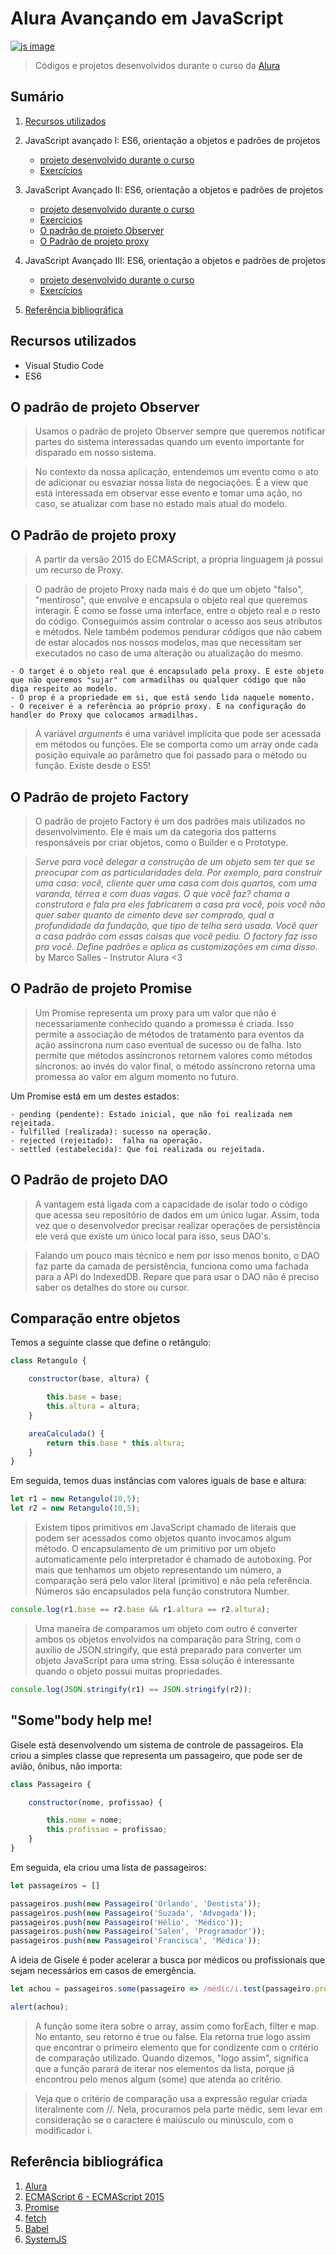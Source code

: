 # Alura Avançando em JavaScript

[![js image](https://cdn-images-1.medium.com/max/1600/0*CU8lM9dhv_M_XL4L.gif)](https://alura.com.br)

> Códigos e projetos desenvolvidos durante o curso da [Alura](https://alura.com.br)

## Sumário 

1. [Recursos utilizados](#recursos-utilizados)

1. JavaScript avançado I: ES6, orientação a objetos e padrões de projetos
    * [projeto desenvolvido durante o curso](https://github.com/andermelo/alura-engenheiro-javascript/tree/master/projetos/negociacoes)
    * [Exercícios](https://github.com/andermelo/alura-engenheiro-javascript/tree/master/exercicios)         
1. JavaScript Avançado II: ES6, orientação a objetos e padrões de projetos
    * [projeto desenvolvido durante o curso](https://github.com/andermelo/alura-engenheiro-javascript/tree/master/projetos/negociacoes)
    * [Exercícios](https://github.com/andermelo/alura-engenheiro-javascript/tree/master/exercicios)
    * [O padrão de projeto Observer](#o-padrão-de-projeto-observer)
    * [O Padrão de projeto proxy](#o-padrão-de-projeto-proxy)

1. JavaScript Avançado III: ES6, orientação a objetos e padrões de projetos
    * [projeto desenvolvido durante o curso](https://github.com/andermelo/alura-engenheiro-javascript/tree/master/projetos/negociacoes)
    * [Exercícios](https://github.com/andermelo/alura-engenheiro-javascript/tree/master/exercicios)

1. [Referência bibliográfica](#referência-bibliográfica)


## Recursos utilizados

* Visual Studio Code
* ES6

## O padrão de projeto Observer

> Usamos o padrão de projeto Observer sempre que queremos notificar partes do sistema interessadas quando um evento importante for disparado em nosso sistema.

> No contexto da nossa aplicação, entendemos um evento como o ato de adicionar ou esvaziar nossa lista de negociações. É a view que está interessada em observar esse evento e tomar uma ação, no caso, se atualizar com base no estado mais atual do modelo.

## O Padrão de projeto proxy

> A partir da versão 2015 do ECMAScript, a própria linguagem já possui um recurso de Proxy.

> O padrão de projeto Proxy nada mais é do que um objeto "falso", "mentiroso", que envolve e encapsula o objeto real que queremos interagir. É como se fosse uma interface, entre o objeto real e o resto do código. Conseguimos assim controlar o acesso aos seus atributos e métodos. Nele também podemos pendurar códigos que não cabem de estar alocados nos nossos modelos, mas que necessitam ser executados no caso de uma alteração ou atualização do mesmo.

    - O target é o objeto real que é encapsulado pela proxy. É este objeto que não queremos "sujar" com armadilhas ou qualquer código que não diga respeito ao modelo.
    - O prop é a propriedade em si, que está sendo lida naquele momento.
    - O receiver é a referência ao próprio proxy. É na configuração do handler do Proxy que colocamos armadilhas.

> A variável *arguments* é uma variável implícita que pode ser acessada em métodos ou funções. Ele se comporta como um array onde cada posição equivale ao parâmetro que foi passado para o método ou função. Existe desde o ES5!

## O Padrão de projeto Factory

> O padrão de projeto Factory é um dos padrões mais utilizados no desenvolvimento. Ele é mais um da categoria dos patterns responsáveis por criar objetos, como o Builder e o Prototype.

> *Serve para você delegar a construção de um objeto sem ter que se preocupar com as particularidades dela. Por exemplo, para construir uma casa: você, cliente quer uma casa com dois quartos, com uma varanda, térrea e com duas vagas. O que você faz? chama a construtora e fala pra eles fabricarem a casa pra você, pois você não quer saber quanto de cimento deve ser comprado, qual a profundidade da fundação, que tipo de telha será usada. Você quer a casa padrão com essas coisas que você pediu. O factory faz isso pra você. Define padrões e aplica as customizações em cima disso.* by Marco Salles - Instrutor 
Alura <3

## O Padrão de projeto Promise

> Um Promise representa um proxy para um valor que não é necessariamente conhecido quando a promessa é criada. Isso permite a associação de métodos de tratamento para eventos da ação assíncrona num caso eventual de sucesso ou de falha. Isto permite que métodos assíncronos retornem valores como métodos síncronos: ao invés do valor final, o método assíncrono retorna uma promessa ao valor em algum momento no futuro.

Um Promise está em um destes estados: 

    - pending (pendente): Estado inicial, que não foi realizada nem rejeitada.
    - fulfilled (realizada): sucesso na operação.
    - rejected (rejeitado):  falha na operação.
    - settled (estabelecida): Que foi realizada ou rejeitada.

## O Padrão de projeto DAO

> A vantagem está ligada com a capacidade de isolar todo o código que acessa seu repositório de dados em um único lugar. Assim, toda vez que o desenvolvedor precisar realizar operações de persistência ele verá que existe um único local para isso, seus DAO's.

> Falando um pouco mais técnico e nem por isso menos bonito, o DAO faz parte da camada de persistência, funciona como uma fachada para a API do IndexedDB. Repare que para usar o DAO não é preciso saber os detalhes do store ou cursor.

## Comparação entre objetos

Temos a seguinte classe que define o retângulo:

```javascript
class Retangulo {

    constructor(base, altura) {

        this.base = base;
        this.altura = altura;
    }

    areaCalculada() {
        return this.base * this.altura;
    }
}
```

Em seguida, temos duas instâncias com valores iguais de base e altura:

```javascript
let r1 = new Retangulo(10,5);
let r2 = new Retangulo(10,5);
```

> Existem tipos primitivos em JavaScript chamado de literais que podem ser acessados como objetos quanto invocamos algum método. O encapsulamento de um primitivo por um objeto automaticamente pelo interpretador é chamado de autoboxing. Por mais que tenhamos um objeto representando um número, a comparação será pelo valor literal (primitivo) e não pela referência. Números são encapsulados pela função construtora Number.

```javascript
console.log(r1.base == r2.base && r1.altura == r2.altura);
```

> Uma maneira de comparamos um objeto com outro é converter ambos os objetos envolvidos na comparação para String, com o auxílio de JSON.stringify, que está preparado para converter um objeto JavaScript para uma string. Essa solução é interessante quando o objeto possui muitas propriedades.

```javascript
console.log(JSON.stringify(r1) == JSON.stringify(r2));
```

## "Some"body help me!

Gisele está desenvolvendo um sistema de controle de passageiros. Ela criou a simples classe que representa um passageiro, que pode ser de avião, ônibus, não importa:

```javascript
class Passageiro {

    constructor(nome, profissao) {

        this.nome = nome;
        this.profissao = profissao;
    }
}
```

Em seguida, ela criou uma lista de passageiros:

```javascript
let passageiros = []

passageiros.push(new Passageiro('Orlando', 'Dentista'));
passageiros.push(new Passageiro('Suzada', 'Advogada'));
passageiros.push(new Passageiro('Hélio', 'Médico'));
passageiros.push(new Passageiro('Salen', 'Programador'));
passageiros.push(new Passageiro('Francisca', 'Médica'));
```
A ideia de Gisele é poder acelerar a busca por médicos ou profissionais que sejam necessários em casos de emergência.

```javascript
let achou = passageiros.some(passageiro => /médic/i.test(passageiro.profissao));

alert(achou);
```

> A função some itera sobre o array, assim como forEach, filter e map. No entanto, seu retorno é true ou false. Ela retorna true logo assim que encontrar o primeiro elemento que for condizente com o critério de comparação utilizado. Quando dizemos, "logo assim", significa que a função parará de iterar nos elementos da lista, porque já encontrou pelo menos algum (some) que atenda ao critério.

> Veja que o critério de comparação usa a expressão regular criada literalmente com //. Nela, procuramos pela parte médic, sem levar em consideração se o caractere é maiúsculo ou minúsculo, com o modificador i.




## Referência bibliográfica
 
 1. [Alura](https://www.alura.com.br)
 1. [ECMAScript 6 - ECMAScript 2015](https://www.w3schools.com/js/js_es6.asp)
 1. [Promise](https://developer.mozilla.org/pt-BR/docs/Web/JavaScript/Reference/Global_Objects/Promise)
 1. [fetch](https://github.com/github/fetch/blob/master/fetch.js)
 1. [Babel](https://babeljs.io/)
 1. [SystemJS](https://github.com/systemjs/systemjs)

